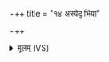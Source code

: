 +++
title = "१४ अस्येदु भिया"

+++
<details><summary>मूलम् (VS)</summary>

अ॒स्येदु॑ भि॒या गि॒रय॑श्च दृ॒ढा द्यावा॑ च॒ भूमा॑ ज॒नुष॑स्तुजेते।  
उपो॑ वे॒नस्य॒ जोगु॑वान ओ॒णिं स॒द्यो भु॑वद्वी॒र्या᳡य नो॒धाः ॥
</details>